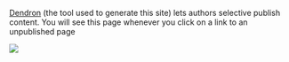 [Dendron](https://dendron.so/) (the tool used to generate this site) lets authors selective publish content. You will see this page whenever you click on a link to an unpublished page

![](https://foundation-prod-assetspublic53c57cce-8cpvgjldwysl.s3-us-west-2.amazonaws.comassets/images/not-sprouted.png)
